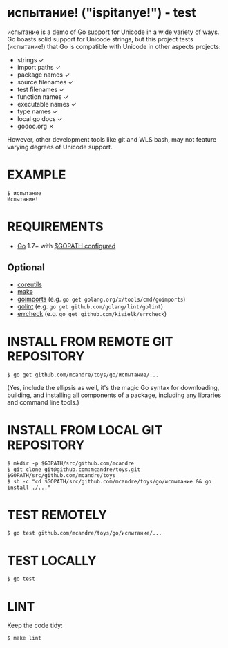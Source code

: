 # испытание! ("ispitanye!") - test

испытание is a demo of Go support for Unicode in a wide variety of ways. Go boasts solid support for Unicode strings, but this project tests (испытание!) that Go is compatible with Unicode in other aspects projects:

* strings ✓
* import paths ✓
* package names ✓
* source filenames ✓
* test filenames ✓
* function names ✓
* executable names ✓
* type names ✓
* local go docs ✓
* godoc.org ✗

However, other development tools like git and WLS bash, may not feature varying degrees of Unicode support.

# EXAMPLE

```
$ испытание
Испытание!
```

# REQUIREMENTS

* [Go](https://golang.org) 1.7+ with [$GOPATH configured](https://gist.github.com/mcandre/ef73fb77a825bd153b7836ddbd9a6ddc)

## Optional

* [coreutils](https://www.gnu.org/software/coreutils/coreutils.html)
* [make](https://www.gnu.org/software/make/)
* [goimports](https://godoc.org/golang.org/x/tools/cmd/goimports) (e.g. `go get golang.org/x/tools/cmd/goimports`)
* [golint](https://github.com/golang/lint) (e.g. `go get github.com/golang/lint/golint`)
* [errcheck](https://github.com/kisielk/errcheck) (e.g. `go get github.com/kisielk/errcheck`)

# INSTALL FROM REMOTE GIT REPOSITORY

```
$ go get github.com/mcandre/toys/go/испытание/...
```

(Yes, include the ellipsis as well, it's the magic Go syntax for downloading, building, and installing all components of a package, including any libraries and command line tools.)

# INSTALL FROM LOCAL GIT REPOSITORY

```
$ mkdir -p $GOPATH/src/github.com/mcandre
$ git clone git@github.com:mcandre/toys.git $GOPATH/src/github.com/mcandre/toys
$ sh -c "cd $GOPATH/src/github.com/mcandre/toys/go/испытание && go install ./..."
```

# TEST REMOTELY

```
$ go test github.com/mcandre/toys/go/испытание/...
```

# TEST LOCALLY

```
$ go test
```

# LINT

Keep the code tidy:

```
$ make lint
```
